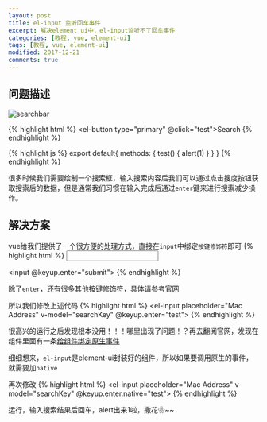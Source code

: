 ```yaml
---
layout: post
title: el-input 监听回车事件
excerpt: 解决element ui中，el-input监听不了回车事件
categories: [教程, vue, element-ui]
tags: [教程, vue, element-ui]
modified: 2017-12-21
comments: true
---
```


## 问题描述

![searchbar](http://oy41mkgad.bkt.clouddn.com/searchBar.png 'searchBar')

{% highlight html %}
<el-input placeholder="Mac Address" v-model="searchKey"></el-input>
<el-button type="primary" @click="test">Search</el-button>
{% endhighlight %}

{% highlight js %}
export default{
  methods: {
    test() {
      alert(1)
    }
  }
}
{% endhighlight %}

很多时候我们需要绘制一个搜索框，输入搜索内容后我们可以通过点击搜度按钮获取搜索后的数据，但是通常我们习惯在输入完成后通过`enter`键来进行搜索减少操作。


## 解决方案

vue给我们提供了一个很方便的处理方式，直接在`input`中绑定`按键修饰符`即可
{% highlight html %}
<input v-on:keyup.enter="submit">

<!-- 也可以缩写成 -->
<input @keyup.enter="submit">
{% endhighlight %}

除了`enter`，还有很多其他按键修饰符，具体请参考[官网](https://cn.vuejs.org/v2/guide/events.html#%E6%8C%89%E9%94%AE%E4%BF%AE%E9%A5%B0%E7%AC%A6)

所以我们修改上述代码
{% highlight html %}
<el-input placeholder="Mac Address" v-model="searchKey" @keyup.enter="test"></el-input>
{% endhighlight %}

很高兴的运行之后发现根本没用！！！哪里出现了问题！？再去翻阅官网，发现在组件里面有一条[给组件绑定原生事件](https://cn.vuejs.org/v2/guide/components.html#%E7%BB%99%E7%BB%84%E4%BB%B6%E7%BB%91%E5%AE%9A%E5%8E%9F%E7%94%9F%E4%BA%8B%E4%BB%B6)

细细想来，`el-input`是element-ui封装好的组件，所以如果要调用原生的事件，就需要加`native`

再次修改
{% highlight html %}
<el-input placeholder="Mac Address" v-model="searchKey" @keyup.enter.native="test"></el-input>
{% endhighlight %}

运行，输入搜索结果后回车，alert出来1啦，撒花❀~~

